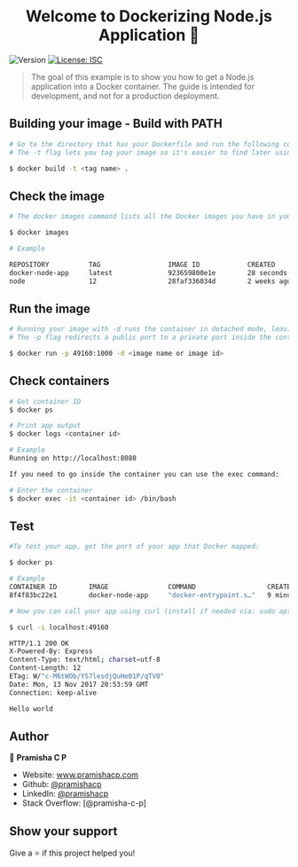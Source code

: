 <h1 align="center">Welcome to Dockerizing Node.js Application 👋</h1>
<p>
  <img alt="Version" src="https://img.shields.io/badge/version-1.0.0-blue.svg?cacheSeconds=2592000" />
  <a href="#" target="_blank">
    <img alt="License: ISC" src="https://img.shields.io/badge/License-ISC-yellow.svg" />
  </a>
</p>

> The goal of this example is to show you how to get a Node.js application into a Docker container. The guide is intended for development, and not for a production deployment. 

## Building your image - Build with PATH

```sh
# Go to the directory that has your Dockerfile and run the following command to build the Docker image. 
# The -t flag lets you tag your image so it's easier to find later using the docker images command:

$ docker build -t <tag name> .
```

## Check the image

```sh
# The docker images command lists all the Docker images you have in your computer's local Docker image registry. 

$ docker images

# Example

REPOSITORY          TAG                 IMAGE ID            CREATED             SIZE
docker-node-app     latest              923659800e1e        28 seconds ago      921MB
node                12                  28faf336034d        2 weeks ago         918MB
```

## Run the image

```sh
# Running your image with -d runs the container in detached mode, leaving the container running in the background. 
# The -p flag redirects a public port to a private port inside the container

$ docker run -p 49160:1000 -d <image name or image id>
```

## Check containers

```sh
# Get container ID
$ docker ps

# Print app output
$ docker logs <container id>

# Example
Running on http://localhost:8080

If you need to go inside the container you can use the exec command:

# Enter the container
$ docker exec -it <container id> /bin/bash
```

## Test

```sh
#To test your app, get the port of your app that Docker mapped:

$ docker ps

# Example
CONTAINER ID        IMAGE               COMMAND                  CREATED             STATUS              PORTS                               NAMES
8f4f83bc22e1        docker-node-app     "docker-entrypoint.s…"   9 minutes ago       Up 9 minutes        8080/tcp, 0.0.0.0:49160->1000/tcp   naughty_dewdney

# Now you can call your app using curl (install if needed via: sudo apt-get install curl):

$ curl -i localhost:49160

HTTP/1.1 200 OK
X-Powered-By: Express
Content-Type: text/html; charset=utf-8
Content-Length: 12
ETag: W/"c-M6tWOb/Y57lesdjQuHeB1P/qTV0"
Date: Mon, 13 Nov 2017 20:53:59 GMT
Connection: keep-alive

Hello world
```

## Author

👤 **Pramisha C P**

* Website: www.pramishacp.com
* Github: [@pramishacp](https://github.com/pramishacp)
* LinkedIn: [@pramishacp](https://linkedin.com/in/pramishacp)
* Stack Overflow: [@pramisha-c-p] 

## Show your support

Give a ⭐️ if this project helped you!

